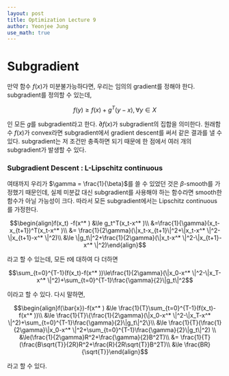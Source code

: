 ```yaml
---
layout: post
title: Optimization Lecture 9
author: Yeonjee Jung
use_math: true
---
```


# Subgradient

만약 함수 $f(x)$가 미분불가능하다면, 우리는 임의의 gradient를 정해야 한다. subgradient를 정의할 수 있는데,

$$f(y) \ge f(x) + g^T(y-x), \forall y\in X$$

인 모든 $g$를 subgradient라고 한다. $\partial f(x)$가 subgradient의 집합을 의미한다. 원래함수 $f(x)$가 convex라면 subgradient에서 gradient descent를 써서 같은 결과를 낼 수 있다. subgradient는 저 조건만 충족하면 되기 때문에 한 점에서 여러 개의 subgradient가 발생할 수 있다.

### Subgradient Descent : L-Lipschitz continuous

여태까지 우리가 $\gamma = \frac{1}{\beta}$를 쓸 수 있었던 것은 $\beta$-smooth를 가정했기 때문인데, 실제 미분값 대신 subgradient를 사용해야 하는 함수라면 smooth한 함수가 아닐 가능성이 크다. 따라서 모든 subgradient에서는 Lipschitz continuous를 가정한다.

$$\begin{align}f(x_t) -f(x^* ) &\le g_t^T(x_t-x^* )\\
&=\frac{1}{\gamma}(x_t-x_{t+1})^T(x_t-x^* )\\
&= \frac{1}{2\gamma}(\|x_t-x_{t+1}\|^2+\|x_t-x^* \|^2-\|x_{t+1}-x^* \|^2)\\
&\le \|g_t\|^2+\frac{1}{2\gamma}(\|x_t-x^* \|^2-\|x_{t+1}-x^* \|^2)\end{align}$$

라고 할 수 있는데, 모든 $t$에 대하여 다 더하면

$$\sum_{t=0}^{T-1}(f(x_t)-f(x^* ))\le\frac{1}{2\gamma}(\|x_0-x^* \|^2-\|x_T-x^* \|^2)+\sum_{t=0}^{T-1}\frac{\gamma}{2}\|g_t\|^2$$

이라고 할 수 있다. 다시 말하면,

$$\begin{align}f(\bar{x})-f(x^* ) &\le \frac{1}{T}\sum_{t=0}^{T-1}(f(x_t)-f(x^* ))\\
&\le \frac{1}{T}\{\frac{1}{2\gamma}(\|x_0-x^* \|^2-\|x_T-x^* \|^2)+\sum_{t=0}^{T-1}\frac{\gamma}{2}\|g_t\|^2\}\\
&\le \frac{1}{T}(\frac{1}{2\gamma}\|x_0-x^* \|^2+\sum_{t=0}^{T-1}\frac{\gamma}{2}\|g_t\|^2) \\
&\le(\frac{1}{2\gamma}R^2+\frac{\gamma}{2}B^2T)\\
&= \frac{1}{T}(\frac{B\sqrt{T}}{2R}R^2+\frac{R}{2R\sqrt{T}}B^2T)\\
&\le \frac{BR}{\sqrt{T}}\end{align}$$

라고 할 수 있다.

